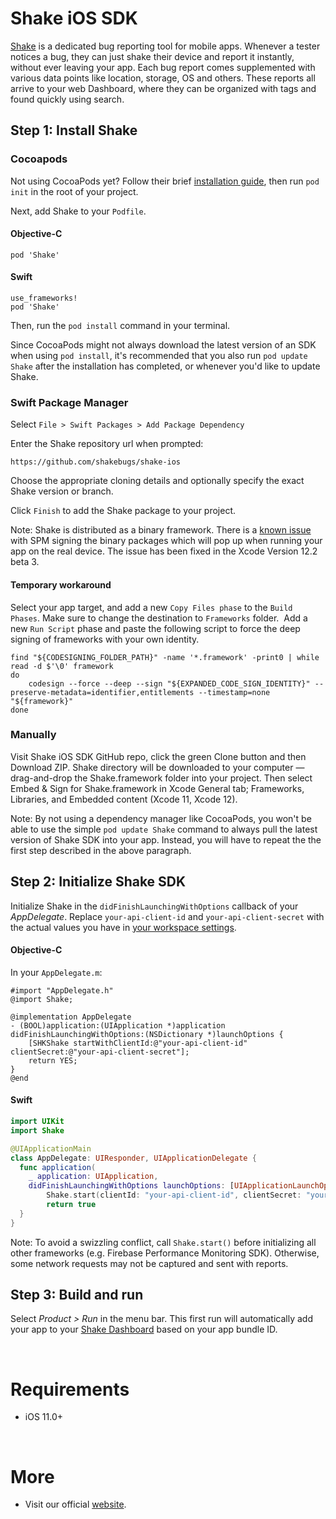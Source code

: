 # Shake iOS SDK

[Shake](https://www.shakebugs.com/) is a dedicated bug reporting tool for mobile apps. Whenever a tester notices a bug, they can just shake their device and report it instantly, without ever leaving your app. Each bug report comes supplemented with various data points like location, storage, OS and others. These reports all arrive to your web Dashboard, where they can be organized with tags and found quickly using search. 

## **Step 1**: Install Shake

### Cocoapods
Not using CocoaPods yet? Follow their brief [installation guide](https://guides.cocoapods.org/using/getting-started.html#installation), then run `pod init` in the root of your project.  

Next, add Shake to your `Podfile`.

#### Objective-C
```objc
pod 'Shake'
```

#### Swift
```objc
use_frameworks! 
pod 'Shake'
```

Then, run the `pod install` command in your terminal.  

Since CocoaPods might not always download the latest version of an SDK when using `pod install`, it's recommended that you also run `pod update Shake` after the installation has completed, or whenever you'd like to update Shake.

### Swift Package Manager

Select `File > Swift Packages > Add Package Dependency`

Enter the Shake repository url when prompted:

```
https://github.com/shakebugs/shake-ios
```

Choose the appropriate cloning details and optionally specify the exact Shake version or branch.

Click `Finish` to add the Shake package to your project.

Note:
Shake is distributed as a binary framework. There is a [known issue](https://bugs.swift.org/browse/SR-13343) with SPM signing the binary packages which will pop up when running your app on the real device. The issue has been fixed in the Xcode Version 12.2 beta 3.

#### Temporary workaround

Select your app target, and add a new `Copy Files phase` to the `Build Phases`. Make sure to change the destination to `Frameworks` folder.
 ​
 Add a new `Run Script` phase and paste the following script to force the deep signing of frameworks with your own identity.
 
 ```
 find "${CODESIGNING_FOLDER_PATH}" -name '*.framework' -print0 | while read -d $'\0' framework 
 do 
     codesign --force --deep --sign "${EXPANDED_CODE_SIGN_IDENTITY}" --preserve-metadata=identifier,entitlements --timestamp=none "${framework}" 
 done
 ```

### Manually

Visit Shake iOS SDK GitHub repo, click the green Clone button and then Download ZIP. Shake directory will be downloaded to your computer — drag-and-drop the Shake.framework folder into your project. Then select Embed & Sign for Shake.framework in Xcode General tab; Frameworks, Libraries, and Embedded content (Xcode 11, Xcode 12).

Note:
By not using a dependency manager like CocoaPods, you won't be able to use the simple `pod update Shake` command to always pull the latest version of Shake SDK into your app. Instead, you will have to repeat the the first step described in the above paragraph.

## **Step 2:** Initialize Shake SDK
Initialize Shake in the `didFinishLaunchingWithOptions` callback of your *AppDelegate*.
Replace `your-api-client-id` and `your-api-client-secret` with the actual values you have in [your workspace settings](https://app.shakebugs.com/settings/workspace#general).

#### Objective-C
In your `AppDelegate.m`:
```objc
#import "AppDelegate.h"
@import Shake;

@implementation AppDelegate
- (BOOL)application:(UIApplication *)application didFinishLaunchingWithOptions:(NSDictionary *)launchOptions {
    [SHKShake startWithClientId:@"your-api-client-id" clientSecret:@"your-api-client-secret"];
    return YES;
}
@end
```

#### Swift
```swift
import UIKit
import Shake

@UIApplicationMain
class AppDelegate: UIResponder, UIApplicationDelegate {
  func application(
    _ application: UIApplication,
    didFinishLaunchingWithOptions launchOptions: [UIApplicationLaunchOptionsKey: Any]?) -> Bool {
        Shake.start(clientId: "your-api-client-id", clientSecret: "your-api-client-secret")
        return true
  }
}
```

Note:
To avoid a swizzling conflict, call `Shake.start()` before initializing all other frameworks (e.g. Firebase Performance Monitoring SDK). Otherwise, some network requests may not be captured and sent with reports.

## **Step 3:** Build and run
Select _Product > Run_ in the menu bar. This first run will automatically add your app to your [Shake Dashboard](https://app.shakebugs.com/) based on your app bundle ID.

&nbsp;
# Requirements
- iOS 11.0+

&nbsp;
# More
- Visit our official [website](https://www.shakebugs.com/).
